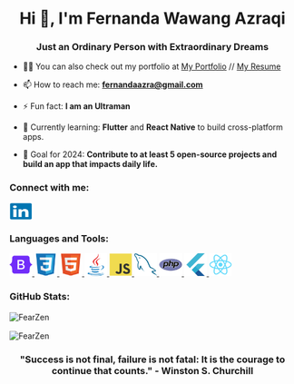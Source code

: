 <h1 align="center">Hi 👋, I'm Fernanda Wawang Azraqi</h1>
<h3 align="center">Just an Ordinary Person with Extraordinary Dreams</h3>

- 👨‍💻 You can also check out my portfolio at [My Portfolio](https://fearzen.github.io/porto-web.github.io/) // [My Resume](https://fearzen.github.io/resume/)

- 📫 How to reach me: **fernandaazra@gmail.com**

- ⚡ Fun fact: **I am an Ultraman**

- 🌱 Currently learning: **Flutter** and **React Native** to build cross-platform apps.

- 🎯 Goal for 2024: **Contribute to at least 5 open-source projects and build an app that impacts daily life.**

<h3 align="left">Connect with me:</h3>
<p align="left">
  <a href="https://www.linkedin.com/in/fernanda-wawang-azraqi-383980225/" target="blank">
    <img align="center" src="https://raw.githubusercontent.com/devicons/devicon/master/icons/linkedin/linkedin-original.svg" alt="LinkedIn" height="30" width="40" />
  </a>
</p>

<h3 align="left">Languages and Tools:</h3>
<p align="left">
  <a href="https://getbootstrap.com" target="_blank" rel="noreferrer">
    <img src="https://raw.githubusercontent.com/devicons/devicon/master/icons/bootstrap/bootstrap-plain.svg" alt="Bootstrap" width="40" height="40"/>
  </a> 
  <a href="https://www.w3schools.com/css/" target="_blank" rel="noreferrer">
    <img src="https://raw.githubusercontent.com/devicons/devicon/master/icons/css3/css3-original.svg" alt="CSS3" width="40" height="40"/>
  </a> 
  <a href="https://www.w3.org/html/" target="_blank" rel="noreferrer">
    <img src="https://raw.githubusercontent.com/devicons/devicon/master/icons/html5/html5-original.svg" alt="HTML5" width="40" height="40"/>
  </a> 
  <a href="https://www.java.com" target="_blank" rel="noreferrer">
    <img src="https://raw.githubusercontent.com/devicons/devicon/master/icons/java/java-original.svg" alt="Java" width="40" height="40"/>
  </a> 
  <a href="https://developer.mozilla.org/en-US/docs/Web/JavaScript" target="_blank" rel="noreferrer">
    <img src="https://raw.githubusercontent.com/devicons/devicon/master/icons/javascript/javascript-original.svg" alt="JavaScript" width="40" height="40"/>
  </a> 
  <a href="https://www.mysql.com/" target="_blank" rel="noreferrer">
    <img src="https://raw.githubusercontent.com/devicons/devicon/master/icons/mysql/mysql-original.svg" alt="MySQL" width="40" height="40"/>
  </a> 
  <a href="https://www.php.net" target="_blank" rel="noreferrer">
    <img src="https://raw.githubusercontent.com/devicons/devicon/master/icons/php/php-original.svg" alt="PHP" width="40" height="40"/>
  </a>
  <a href="https://flutter.dev" target="_blank" rel="noreferrer">
    <img src="https://raw.githubusercontent.com/devicons/devicon/master/icons/flutter/flutter-original.svg" alt="Flutter" width="40" height="40"/>
  </a>
  <a href="https://reactnative.dev" target="_blank" rel="noreferrer">
    <img src="https://raw.githubusercontent.com/devicons/devicon/master/icons/react/react-original.svg" alt="React Native" width="40" height="40"/>
  </a>
</p>

<h3 align="left">GitHub Stats:</h3>
<p>
  <img align="center" src="https://github-readme-stats.vercel.app/api/top-langs?username=FearZen&show_icons=true&locale=en&layout=compact" alt="FearZen" />
</p>
<p>
  <img align="center" src="https://github-readme-stats.vercel.app/api?username=FearZen&show_icons=true&locale=en" alt="FearZen" />
</p>

<h3 align="center">"Success is not final, failure is not fatal: It is the courage to continue that counts." - Winston S. Churchill</h3>
